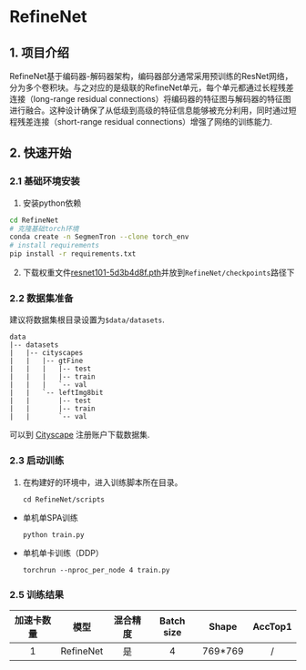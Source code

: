 # RefineNet
## 1. 项目介绍
RefineNet基于编码器-解码器架构，编码器部分通常采用预训练的ResNet网络，分为多个卷积块。与之对应的是级联的RefineNet单元，每个单元都通过长程残差连接（long-range residual connections）将编码器的特征图与解码器的特征图进行融合。这种设计确保了从低级到高级的特征信息能够被充分利用，同时通过短程残差连接（short-range residual connections）增强了网络的训练能力.


## 2. 快速开始

### 2.1 基础环境安装
1. 安装python依赖
``` bash
cd RefineNet
# 克隆基础torch环境
conda create -n SegmenTron --clone torch_env
# install requirements
pip install -r requirements.txt
```
2. 下载权重文件[resnet101-5d3b4d8f.pth](https://download.pytorch.org/models/resnet101-5d3b4d8f.pth)并放到`RefineNet/checkpoints`路径下

### 2.2 数据集准备

建议将数据集根目录设置为`$data/datasets`.
```
data
|-- datasets
|   |-- cityscapes
|   |   |-- gtFine
|   |   |   |-- test
|   |   |   |-- train
|   |   |   `-- val
|   |   `-- leftImg8bit
|   |       |-- test
|   |       |-- train
|   |       `-- val

```
可以到 [Cityscape](https://www.cityscapes-dataset.com) 注册账户下载数据集.

### 2.3 启动训练
1. 在构建好的环境中，进入训练脚本所在目录。
    ```
    cd RefineNet/scripts
    ```

- 单机单SPA训练
    ```
    python train.py
    ```
- 单机单卡训练（DDP）
    ```
    torchrun --nproc_per_node 4 train.py
    ```


### 2.5 训练结果


|加速卡数量  |模型 | 混合精度 |Batch size|Shape| AccTop1|
|:-:|:-:|:-:|:-:|:-:|:-:|
|1| RefineNet|是|4|769*769| / |

